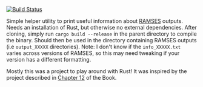 [![Build Status](https://travis-ci.com/lewis-weinberger/rinfo.svg?branch=master)](https://travis-ci.com/lewis-weinberger/rinfo)

Simple helper utility to print useful information about [RAMSES](https://bitbucket.org/rteyssie/ramses/src/master/) outputs. Needs an installation of Rust, but otherwise no external dependencies. After cloning, simply run `cargo build --release` in the parent directory to compile the binary. Should then be used in the directory containing RAMSES outputs (i.e `output_XXXXX` directories). Note: I don't know if the `info_XXXXX.txt` varies across versions of RAMSES, so this may need tweaking if your version has a different formatting.

Mostly this was a project to play around with Rust! It was inspired by the project described in [Chapter 12](https://doc.rust-lang.org/book/ch12-00-an-io-project.html) of the Book.
